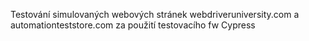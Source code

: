 Testování simulovaných webových stránek webdriveruniversity.com a automationteststore.com za použití testovacího fw Cypress
